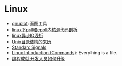 # Linux

* [gnuplot](http://www.gnuplot.info/): 画图工具
* [linux下poll和epoll内核源代码剖析](http://donghao.org/2009/08/linuxiapolliepollaueouaeaeeio.html)
* [linux异步IO浅析](http://hi.baidu.com/_kouu/blog/item/e225f67b337841f42f73b341.html)
* [Unix目录结构的来历](http://www.ruanyifeng.com/blog/2012/02/a_history_of_unix_directory_structure.html)
* [Standard Signals](http://www.kernel.org/doc/man-pages/online/pages/man7/signal.7.html)
* [Linux Introduction (Commands)](http://www.slideshare.net/anandvaidya/linux-introduction-commands): Everything is a file.
* [编程成就:开发人员如何升级](http://article.yeeyan.org/view/202760/229967)
